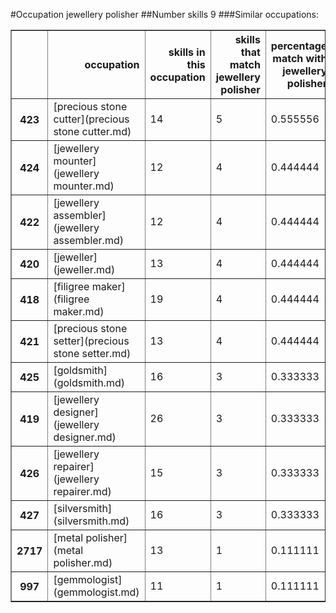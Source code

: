 #Occupation jewellery polisher
##Number skills 9
###Similar occupations:
<table border="1" class="dataframe">
  <thead>
    <tr style="text-align: right;">
      <th></th>
      <th>occupation</th>
      <th>skills in this occupation</th>
      <th>skills that match jewellery polisher</th>
      <th>percentage match with jewellery polisher</th>
      <th>skills not in jewellery polisher</th>
    </tr>
  </thead>
  <tbody>
    <tr>
      <th>423</th>
      <td>[precious stone cutter](precious stone cutter.md)</td>
      <td>14</td>
      <td>5</td>
      <td>0.555556</td>
      <td>9</td>
    </tr>
    <tr>
      <th>424</th>
      <td>[jewellery mounter](jewellery mounter.md)</td>
      <td>12</td>
      <td>4</td>
      <td>0.444444</td>
      <td>8</td>
    </tr>
    <tr>
      <th>422</th>
      <td>[jewellery assembler](jewellery assembler.md)</td>
      <td>12</td>
      <td>4</td>
      <td>0.444444</td>
      <td>8</td>
    </tr>
    <tr>
      <th>420</th>
      <td>[jeweller](jeweller.md)</td>
      <td>13</td>
      <td>4</td>
      <td>0.444444</td>
      <td>9</td>
    </tr>
    <tr>
      <th>418</th>
      <td>[filigree maker](filigree maker.md)</td>
      <td>19</td>
      <td>4</td>
      <td>0.444444</td>
      <td>15</td>
    </tr>
    <tr>
      <th>421</th>
      <td>[precious stone setter](precious stone setter.md)</td>
      <td>13</td>
      <td>4</td>
      <td>0.444444</td>
      <td>9</td>
    </tr>
    <tr>
      <th>425</th>
      <td>[goldsmith](goldsmith.md)</td>
      <td>16</td>
      <td>3</td>
      <td>0.333333</td>
      <td>13</td>
    </tr>
    <tr>
      <th>419</th>
      <td>[jewellery designer](jewellery designer.md)</td>
      <td>26</td>
      <td>3</td>
      <td>0.333333</td>
      <td>23</td>
    </tr>
    <tr>
      <th>426</th>
      <td>[jewellery repairer](jewellery repairer.md)</td>
      <td>15</td>
      <td>3</td>
      <td>0.333333</td>
      <td>12</td>
    </tr>
    <tr>
      <th>427</th>
      <td>[silversmith](silversmith.md)</td>
      <td>16</td>
      <td>3</td>
      <td>0.333333</td>
      <td>13</td>
    </tr>
    <tr>
      <th>2717</th>
      <td>[metal polisher](metal polisher.md)</td>
      <td>13</td>
      <td>1</td>
      <td>0.111111</td>
      <td>12</td>
    </tr>
    <tr>
      <th>997</th>
      <td>[gemmologist](gemmologist.md)</td>
      <td>11</td>
      <td>1</td>
      <td>0.111111</td>
      <td>10</td>
    </tr>
  </tbody>
</table>
